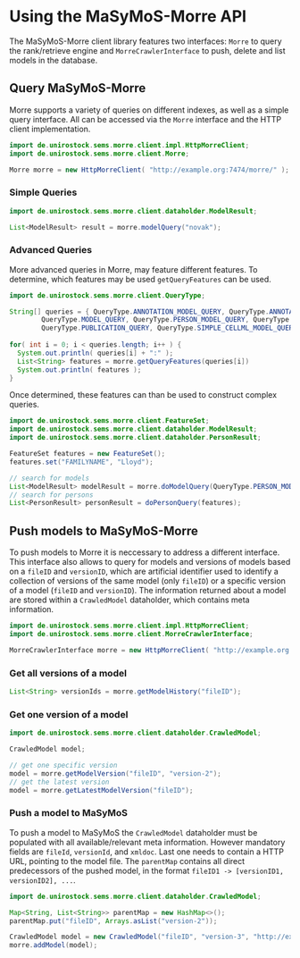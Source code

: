 Using the MaSyMoS-Morre API
===========================

The MaSyMoS-Morre client library features two interfaces: `Morre` to query the rank/retrieve engine and `MorreCrawlerInterface`
to push, delete and list models in the database.

Query MaSyMoS-Morre
-------------------

Morre supports a variety of queries on different indexes, as well as a simple query interface.
All can be accessed via the `Morre` interface and the HTTP client implementation.

```java
import de.unirostock.sems.morre.client.impl.HttpMorreClient;
import de.unirostock.sems.morre.client.Morre;

Morre morre = new HttpMorreClient( "http://example.org:7474/morre/" );
```

### Simple Queries
```java
import de.unirostock.sems.morre.client.dataholder.ModelResult;

List<ModelResult> result = morre.modelQuery("novak");
```

### Advanced Queries

More advanced queries in Morre, may feature different features. To determine, which features may be used `getQueryFeatures` can be used.

```java
import de.unirostock.sems.morre.client.QueryType;

String[] queries = { QueryType.ANNOTATION_MODEL_QUERY, QueryType.ANNOTATION_QUERY, QueryType.CELLML_MODEL_QUERY,
        QueryType.MODEL_QUERY, QueryType.PERSON_MODEL_QUERY, QueryType.PERSON_QUERY, QueryType.PUBLICATION_MODEL_QUERY,
        QueryType.PUBLICATION_QUERY, QueryType.SIMPLE_CELLML_MODEL_QUERY };
		
for( int i = 0; i < queries.length; i++ ) {
  System.out.println( queries[i] + ":" );
  List<String> features = morre.getQueryFeatures(queries[i])
  System.out.println( features );
}
```

Once determined, these features can than be used to construct complex queries.

```java
import de.unirostock.sems.morre.client.FeatureSet;
import de.unirostock.sems.morre.client.dataholder.ModelResult;
import de.unirostock.sems.morre.client.dataholder.PersonResult;

FeatureSet features = new FeatureSet();
features.set("FAMILYNAME", "Lloyd");

// search for models
List<ModelResult> modelResult = morre.doModelQuery(QueryType.PERSON_MODEL_QUERY, features);
// search for persons
List<PersonResult> personResult = doPersonQuery(features);
```

Push models to MaSyMoS-Morre
----------------------------

To push models to Morre it is neccessary to address a different interface. This interface also allows to query for models and
versions of models based on a `fileID` and `versionID`, which are artificial identifier used to identify a collection of versions of the same model (only `fileID`) or a specific version of a model (`fileID` and `versionID`).
The information returned about a model are stored within a `CrawledModel` dataholder, which contains meta information.

```java
import de.unirostock.sems.morre.client.impl.HttpMorreClient;
import de.unirostock.sems.morre.client.MorreCrawlerInterface;

MorreCrawlerInterface morre = new HttpMorreClient( "http://example.org:7474/morre/" );
```

### Get all versions of a model
```java
List<String> versionIds = morre.getModelHistory("fileID");
```

### Get one version of a model
```java
import de.unirostock.sems.morre.client.dataholder.CrawledModel;

CrawledModel model;

// get one specific version
model = morre.getModelVersion("fileID", "version-2");
// get the latest version
model = morre.getLatestModelVersion("fileID");
```

### Push a model to MaSyMoS

To push a model to MaSyMoS the `CrawledModel` dataholder must be populated with all available/relevant meta information.
However mandatory fields are `fileId`, `versionId`, and `xmldoc`. Last one needs to contain a HTTP URL, pointing to the model file.
The `parentMap` contains all direct predecessors of the pushed model, in the format `fileID1 -> [versionID1, versionID2], ...`.

```java
import de.unirostock.sems.morre.client.dataholder.CrawledModel;

Map<String, List<String>> parentMap = new HashMap<>();
parentMap.put("fileID", Arrays.asList("version-2"));

CrawledModel model = new CrawledModel("fileID", "version-3", "http://example.org/model/version3.xml", parentMap, null, CrawledModel.TYPE_SBML);
morre.addModel(model);
```
